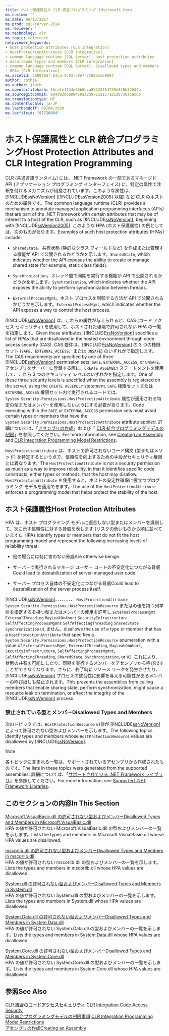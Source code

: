 ```yaml
---
title: ホスト保護属性と CLR 統合プログラミング |Microsoft Docs
ms.custom: ''
ms.date: 06/13/2017
ms.prod: sql-server-2014
ms.reviewer: ''
ms.technology: clr
ms.topic: reference
helpviewer_keywords:
- host protection attributes [CLR integration]
- HostProtectionAttribute [CLR integration]
- common language runtime [SQL Server], host protection attributes
- disallowed types and members [CLR integration]
- common language runtime [SQL Server], disallowed types and members
- HPAs [CLR integration]
ms.assetid: 268078df-63ca-4c03-a8e7-7108bcea9697
author: rothja
ms.author: jroth
ms.openlocfilehash: 16ca1e4734e66b0eca85523764739e8f8b32634a
ms.sourcegitcommit: ad4d92dce894592a259721a1571b1d8736abacdb
ms.translationtype: MT
ms.contentlocale: ja-JP
ms.lasthandoff: 08/04/2020
ms.locfileid: "87720084"
---
```

# <a name="host-protection-attributes-and-clr-integration-programming"></a><span data-ttu-id="9c474-102">ホスト保護属性と CLR 統合プログラミング</span><span class="sxs-lookup"><span data-stu-id="9c474-102">Host Protection Attributes and CLR Integration Programming</span></span>
  <span data-ttu-id="9c474-103">CLR (共通言語ランタイム) には、.NET Framework の一部であるマネージド API (アプリケーション プログラミング インターフェイス) に、特定の属性で注釈を付けるメカニズムが用意されています。このような属性は、[!INCLUDE[ssNoVersion](../../includes/ssnoversion-md.md)] ([!INCLUDE[ssVersion2005](../../includes/ssversion2005-md.md)] 以降) など CLR のホストのための属性です。</span><span class="sxs-lookup"><span data-stu-id="9c474-103">The common language runtime (CLR) provides a mechanism to annotate managed application programming interfaces (APIs) that are part of the .NET Framework with certain attributes that may be of interest to a host of the CLR, such as [!INCLUDE[ssNoVersion](../../includes/ssnoversion-md.md)], beginning with [!INCLUDE[ssVersion2005](../../includes/ssversion2005-md.md)].</span></span> <span data-ttu-id="9c474-104">このような HPA (ホスト保護属性) の例としては、次のものがあります。</span><span class="sxs-lookup"><span data-stu-id="9c474-104">Examples of such host protection attributes (HPAs) include:</span></span>  
  
-   <span data-ttu-id="9c474-105">`SharedState`。共有状態 (静的なクラス フィールドなど) を作成または管理する機能が API で公開されるかどうかを示します。</span><span class="sxs-lookup"><span data-stu-id="9c474-105">`SharedState`, which indicates whether the API exposes the ability to create or manage shared state (for example, static class fields).</span></span>  
  
-   <span data-ttu-id="9c474-106">`Synchronization`。スレッド間で同期を実行する機能が API で公開されるかどうかを示します。</span><span class="sxs-lookup"><span data-stu-id="9c474-106">`Synchronization`, which indicates whether the API exposes the ability to perform synchronization between threads.</span></span>  
  
-   <span data-ttu-id="9c474-107">`ExternalProcessMgmt`。ホスト プロセスを制御する方法が API で公開されるかどうかを示します。</span><span class="sxs-lookup"><span data-stu-id="9c474-107">`ExternalProcessMgmt`, which indicates whether the API exposes a way to control the host process.</span></span>  
  
 <span data-ttu-id="9c474-108">[!INCLUDE[ssNoVersion](../../includes/ssnoversion-md.md)] は、これらの属性が与えられると、CAS (コード アクセス セキュリティ) を使用して、ホストされた環境で許可されない HPA の一覧を指定します。</span><span class="sxs-lookup"><span data-stu-id="9c474-108">Given these attributes, [!INCLUDE[ssNoVersion](../../includes/ssnoversion-md.md)] specifies a list of HPAs that are disallowed in the hosted environment through code access security (CAS).</span></span> <span data-ttu-id="9c474-109">CAS 要件は、[!INCLUDE[ssNoVersion](../../includes/ssnoversion-md.md)] の 3 つの権限セット (`SAFE`、`EXTERNAL_ACCESS`、または `UNSAFE`) のいずれかで指定します。</span><span class="sxs-lookup"><span data-stu-id="9c474-109">The CAS requirements are specified by one of three [!INCLUDE[ssNoVersion](../../includes/ssnoversion-md.md)] permission sets: `SAFE`, `EXTERNAL_ACCESS`, or `UNSAFE`.</span></span> <span data-ttu-id="9c474-110">アセンブリをサーバーに登録する際に、`CREATE ASSEMBLY` ステートメントを使用して、これら 3 つのセキュリティ レベルのいずれかを指定します。</span><span class="sxs-lookup"><span data-stu-id="9c474-110">One of these three security levels is specified when the assembly is registered on the server, using the `CREATE ASSEMBLY` statement.</span></span> <span data-ttu-id="9c474-111">`SAFE` 権限セットまたは `EXTERNAL_ACCESS` 権限セット内で実行されるコードでは、`System.Security.Permissions.HostProtectionAttribute` 属性が適用される特定の型またはメンバーを使用しないようにする必要があります。</span><span class="sxs-lookup"><span data-stu-id="9c474-111">Code executing within the `SAFE` or `EXTERNAL_ACCESS` permission sets must avoid certain types or members that have the `System.Security.Permissions.HostProtectionAttribute` attribute applied.</span></span> <span data-ttu-id="9c474-112">詳細については、「[アセンブリの作成](../clr-integration/assemblies/creating-an-assembly.md)」および「 [CLR 統合プログラミングモデルの制限](../clr-integration/database-objects/clr-integration-programming-model-restrictions.md)」を参照してください。</span><span class="sxs-lookup"><span data-stu-id="9c474-112">For more information, see [Creating an Assembly](../clr-integration/assemblies/creating-an-assembly.md) and [CLR Integration Programming Model Restrictions](../clr-integration/database-objects/clr-integration-programming-model-restrictions.md).</span></span>  
  
 <span data-ttu-id="9c474-113">`HostProtectionAttribute` は、ホストで許可されないコード構文 (型またはメソッド) を特定するという点で、信頼性を向上するための手段がセキュリティ権限とは異なります。</span><span class="sxs-lookup"><span data-stu-id="9c474-113">The `HostProtectionAttribute` is not a security permission as much as a way to improve reliability, in that it identifies specific code constructs, either types or methods, that the host may disallow.</span></span> <span data-ttu-id="9c474-114">`HostProtectionAttribute` を使用すると、ホストの安定性確保に役立つプログラミング モデルを適用できます。</span><span class="sxs-lookup"><span data-stu-id="9c474-114">The use of the `HostProtectionAttribute` enforces a programming model that helps protect the stability of the host.</span></span>  
  
## <a name="host-protection-attributes"></a><span data-ttu-id="9c474-115">ホスト保護属性</span><span class="sxs-lookup"><span data-stu-id="9c474-115">Host Protection Attributes</span></span>  
 <span data-ttu-id="9c474-116">HPA は、ホスト プログラミング モデルに適合しない型またはメンバーを識別して、次に示す信頼性に対する脅威を表します (リスクの低いものから順に並べています)。</span><span class="sxs-lookup"><span data-stu-id="9c474-116">HPAs identify types or members that do not fit the host programming model and represent the following increasing levels of reliability threat:</span></span>  
  
-   <span data-ttu-id="9c474-117">他の場合には特に害のない脅威</span><span class="sxs-lookup"><span data-stu-id="9c474-117">Are otherwise benign.</span></span>  
  
-   <span data-ttu-id="9c474-118">サーバーで実行されるマネージ ユーザー コードの不安定化につながる脅威</span><span class="sxs-lookup"><span data-stu-id="9c474-118">Could lead to destabilization of server-managed user code.</span></span>  
  
-   <span data-ttu-id="9c474-119">サーバー プロセス自体の不安定化につながる脅威</span><span class="sxs-lookup"><span data-stu-id="9c474-119">Could lead to destabilization of the server process itself.</span></span>  
  
 [!INCLUDE[ssNoVersion](../../includes/ssnoversion-md.md)]<span data-ttu-id="9c474-120">、、、、、、、、 `HostProtectionAttribute` `System.Security.Permissions.HostProtectionResource` またはの値を持つ列挙体を指定するを持つ型またはメンバーの使用を許可し `ExternalProcessMgmt` `ExternalThreading` `MayLeakOnAbort` `SecurityInfrastructure` `SelfAffectingProcessMgmnt` `SelfAffectingThreading` `SharedState` `Synchronization` `UI` ません。</span><span class="sxs-lookup"><span data-stu-id="9c474-120">disallows the use of a type or member that has a `HostProtectionAttribute` that specifies a `System.Security.Permissions.HostProtectionResource` enumeration with a value of `ExternalProcessMgmt`, `ExternalThreading`, `MayLeakOnAbort`, `SecurityInfrastructure`, `SelfAffectingProcessMgmnt`, `SelfAffectingThreading`, `SharedState`, `Synchronization`, or `UI`.</span></span> <span data-ttu-id="9c474-121">これにより、状態の共有を可能にしたり、同期を実行するメンバーをアセンブリから呼び出すことができなくなります。さらに、終了時にリソース リークを発生させたり、[!INCLUDE[ssNoVersion](../../includes/ssnoversion-md.md)] プロセスの整合性に影響を与える可能性があるメンバーの呼び出しも禁止されます。</span><span class="sxs-lookup"><span data-stu-id="9c474-121">This prevents the assemblies from calling members that enable sharing state, perform synchronization, might cause a resource leak on termination, or affect the integrity of the [!INCLUDE[ssNoVersion](../../includes/ssnoversion-md.md)] process.</span></span>  
  
### <a name="disallowed-types-and-members"></a><span data-ttu-id="9c474-122">禁止されている型とメンバー</span><span class="sxs-lookup"><span data-stu-id="9c474-122">Disallowed Types and Members</span></span>  
 <span data-ttu-id="9c474-123">次のトピックでは、`HostProtectionResource` の値が [!INCLUDE[ssNoVersion](../../includes/ssnoversion-md.md)] によって許可されない型およびメンバーを示します。</span><span class="sxs-lookup"><span data-stu-id="9c474-123">The following topics identify types and members whose `HostProtectionResource` values are disallowed by [!INCLUDE[ssNoVersion](../../includes/ssnoversion-md.md)].</span></span>  
  
> [!NOTE]  
>  <span data-ttu-id="9c474-124">各トピックに含まれる一覧は、サポートされているアセンブリから作成されたものです。</span><span class="sxs-lookup"><span data-stu-id="9c474-124">The lists in these topics were generated from the supported assemblies.</span></span>  <span data-ttu-id="9c474-125">詳細については、「[サポートされている .NET Framework ライブラリ](../clr-integration/database-objects/supported-net-framework-libraries.md)」を参照してください。</span><span class="sxs-lookup"><span data-stu-id="9c474-125">For more information, see [Supported .NET Framework Libraries](../clr-integration/database-objects/supported-net-framework-libraries.md).</span></span>  
  
## <a name="in-this-section"></a><span data-ttu-id="9c474-126">このセクションの内容</span><span class="sxs-lookup"><span data-stu-id="9c474-126">In This Section</span></span>  
 [<span data-ttu-id="9c474-127">Microsoft.VisualBasic.dll の許可されない型およびメンバー</span><span class="sxs-lookup"><span data-stu-id="9c474-127">Disallowed Types and Members in Microsoft.VisualBasic.dll</span></span>](disallowed-types-and-members-in-microsoft-visualbasic-dll.md)  
 <span data-ttu-id="9c474-128">HPA の値が許可されない Microsoft.VisualBasic.dll の型およびメンバーの一覧を示します。</span><span class="sxs-lookup"><span data-stu-id="9c474-128">Lists the types and members in Microsoft.VisualBasic.dll whose HPA values are disallowed.</span></span>  
  
 [<span data-ttu-id="9c474-129">mscorlib.dll の許可されない型およびメンバー</span><span class="sxs-lookup"><span data-stu-id="9c474-129">Disallowed Types and Members in mscorlib.dll</span></span>](disallowed-types-and-members-in-mscorlib-dll.md)  
 <span data-ttu-id="9c474-130">HPA の値が許可されない mscorlib.dll の型およびメンバーの一覧を示します。</span><span class="sxs-lookup"><span data-stu-id="9c474-130">Lists the types and members in mscorlib.dll whose HPA values are disallowed.</span></span>  
  
 [<span data-ttu-id="9c474-131">System.dll の許可されない型およびメンバー</span><span class="sxs-lookup"><span data-stu-id="9c474-131">Disallowed Types and Members in System.dll</span></span>](disallowed-types-and-members-in-system-dll.md)  
 <span data-ttu-id="9c474-132">HPA の値が許可されない System.dll の型およびメンバーの一覧を示します。</span><span class="sxs-lookup"><span data-stu-id="9c474-132">Lists the types and members in System.dll whose HPA values are disallowed.</span></span>  
  
 [<span data-ttu-id="9c474-133">System.Data.dll の許可されない型およびメンバー</span><span class="sxs-lookup"><span data-stu-id="9c474-133">Disallowed Types and Members in System.Data.dll</span></span>](disallowed-types-and-members-in-system-data-dll.md)  
 <span data-ttu-id="9c474-134">HPA の値が許可されない System.Data.dll の型およびメンバーの一覧を示します。</span><span class="sxs-lookup"><span data-stu-id="9c474-134">Lists the types and members in System.Data.dll whose HPA values are disallowed.</span></span>  
  
 [<span data-ttu-id="9c474-135">System.Core.dll の許可されない型およびメンバー</span><span class="sxs-lookup"><span data-stu-id="9c474-135">Disallowed Types and Members in System.Core.dll</span></span>](disallowed-types-and-members-in-system-core-dll.md)  
 <span data-ttu-id="9c474-136">HPA の値が許可されない System.Core.dll の型およびメンバーの一覧を示します。</span><span class="sxs-lookup"><span data-stu-id="9c474-136">Lists the types and members in System.Core.dll whose HPA values are disallowed.</span></span>  
  
## <a name="see-also"></a><span data-ttu-id="9c474-137">参照</span><span class="sxs-lookup"><span data-stu-id="9c474-137">See Also</span></span>  
 <span data-ttu-id="9c474-138">[CLR 統合のコードアクセスセキュリティ](../clr-integration/security/clr-integration-code-access-security.md) </span><span class="sxs-lookup"><span data-stu-id="9c474-138">[CLR Integration Code Access Security](../clr-integration/security/clr-integration-code-access-security.md) </span></span>  
 <span data-ttu-id="9c474-139">[CLR 統合プログラミングモデルの制限事項](../clr-integration/database-objects/clr-integration-programming-model-restrictions.md) </span><span class="sxs-lookup"><span data-stu-id="9c474-139">[CLR Integration Programming Model Restrictions](../clr-integration/database-objects/clr-integration-programming-model-restrictions.md) </span></span>  
 [<span data-ttu-id="9c474-140">アセンブリの作成</span><span class="sxs-lookup"><span data-stu-id="9c474-140">Creating an Assembly</span></span>](../clr-integration/assemblies/creating-an-assembly.md)  
  
  

